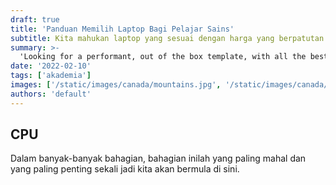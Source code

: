 ```yaml
---
draft: true
title: 'Panduan Memilih Laptop Bagi Pelajar Sains'
subtitle: Kita mahukan laptop yang sesuai dengan harga yang berpatutan
summary: >-
  'Looking for a performant, out of the box template, with all the best in web technology to support your blogging needs? Checkout the Tailwind Nextjs Starter Blog template.'
date: '2022-02-10'
tags: ['akademia']
images: ['/static/images/canada/mountains.jpg', '/static/images/canada/toronto.jpg']
authors: 'default'
---
```


## CPU

Dalam banyak-banyak bahagian, bahagian inilah yang paling mahal dan yang paling penting sekali jadi kita akan bermula di sini.
